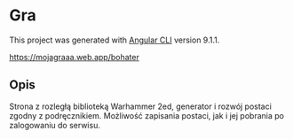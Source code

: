 # Gra

This project was generated with [Angular CLI](https://github.com/angular/angular-cli) version 9.1.1.

https://mojagraaa.web.app/bohater

## Opis

Strona z rozległą biblioteką Warhammer 2ed, generator i rozwój postaci zgodny z podręcznikiem.
Możliwość zapisania postaci, jak i jej pobrania po zalogowaniu do serwisu.
